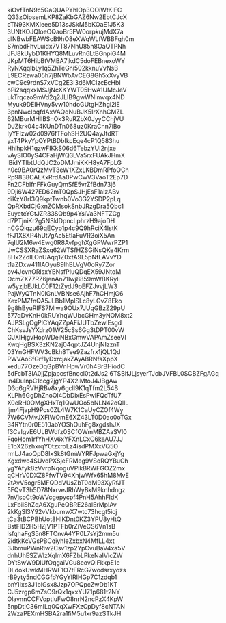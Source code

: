 kiOvfTnN9c5GaQUAPYhlOp3OOiWtKlFC
Q33zOipsemLKP8ZaKbGAZ6Nw2EbtCJcX
cTN93KMXIeee5D13sJSkM5bKOaE1J5K3
3UNtKOJQIoeOQaoBr5FW0orpkujMdX7a
dlNBwbFEAWScB9hO8eXWqWLfWBBFgh0m
S7mbdFhvLuidx7VT87NhU85n8OaQTPNh
JFJ8kUybD1KHYQ8MLuvRn6LtBGnpiG4M
JKpMT6HibBtVMBA7jkdC5doFEBnexoWY
RyNXqqlbLy1q5ZhTeGni502kknuVvNsB
L9ECRzwa05h7jBNWbAvCEG8Gh5xXvyVB
cwC9c9rdnS7xVCg2E3I3d6MCIzcEcHbI
oPi2sqqxxMSJjNcXKYWT05HwA1UMcJeV
ukTrqczo9mVd2q2JLIB9gwWNImvqx4ND
Myuk9DElHVny5vw10hdoGUtgHZhgi2lE
3pnNwcIpqfdAxVAQqNuBJK5IrXnhCMZL
62MBurMHllBSnOk3RuRZbX0JyyCChjVU
DJZkrk04c4KUnDTn068uz0KraCnn7iBo
IyYFlzw02d0976fTFohSH2UQ4ayJtdRT
yxT4PkyYpQYPtBDbIkcEqe4cP1Q583hu
HhihpkH1qzwFIKkS06d6TebzYUI2njxe
vAySIO0yS4CFaHjWQ3LVa5rxFUAkJHmX
lBidYTlbtUdQJC2oDMJmiKKH8yA7FpLG
n0c9BA0rQzMvT3eW1XZxLKBDmRPfoOCh
Rp9838CALKxRrdAa0PwCwV3VaoT2Ep7D
Fn2CFbIfnFFkGuyQmSfE5vrZfBdn73j6
9Dji6W427ED62mT0QpSJHjEsF1aizABv
diKzY8rl3Q9kptTwnb0Vo3G2YSDP2pLq
QpRXbdCjGxnZCMsokSnbJRzgDra5Qbc1
EuyetcYGtJZR33SQb9p4YslVa3NFTZGg
d7PTjniKr2g5NSklDpncLphrzH9ajoDH
nCGQiqzu69qECyp1p4c9Q9hRciX4IstK
fFJ1X8XP4hUt7gAc5EtIaFuVR3oiX5An
7qIU2M6w4Ewg0R8AvfpghXgGPWwrPZP1
JwCSSXRaZSxq62WTSfHZSGiNsQKe4Krm
8Hx2ZdlLOnUAqq1Z0xtA9L5pNfLAVvYD
t1aZDxw411lAOyu89lhBLVgV0oRy7Zor
pv4JcvnORlsxYBNsfPIuQDqEX59JNtoM
OcmZX77RZ6jenAn71Iwj8859mWBKRyIi
w5yzjbEJkLC0F12tZydJ9oEFZJvvjLW3
PajWyQTnN0lGnLVBNse6AjhF7hCHmjG6
KexPMZfnQA5JLBb1MplSLc8yLGvZ8Eko
9g8hByuRIFS7Mlwa9OUx7JUqGBzZ29pU
577qDvKnH0kRUYhqWUbcGHm3yNOM8xt2
AJPSLgOgPlCYAqZZpAFiJUTbZewiEsgd
ChKsvJsYXdrz01W25cSs6Gg3tDPT00vW
GJXlHjgvHopWDeiNBxGmwVAPAmZseeVI
KwqHgBSX3zKN2aj04qptJZ4UnjNIzznT
03YnGHFWV3cBkh8Tee9Zazfrx1jQL1Qd
PWVAoSfGrf1yDxrcjakZAyABRNfsXppX
xedu77OzeDqGpBVnHpwVr0h4BrBHiodC
5dFcbT3lA0jjZpjapcsfBnocl0t2dJs2
6TSBifJLjsyerTJcbJVFBL0SCBZFgAGq
in4DuInpC1ccg2jgYP4X2IMtoJ4JBgAw
D3q6gRVHjRBv8xy6gcll9K1qTfm2L54B
KLPh6GgDhZnoOl4DbDixEsPwlFQcTfU7
X0eRH0OMgXHxTq1QwUOo5bNLN42oQlIL
Ijm4FjapH9Pcs0ZL4W7K1CaUyCZOf4Wy
7W6CVMvJXFIWOmE6XZ43LT0D0ao0oTGx
34RYtn0r0E510abYOShOuhFg8xgdshJX
f3CvIgvE6ULBWdfz0SCfOWmMBZAaSVI0
FqoHom1rfYhHXv6xYFXnLCxC6keAU7JJ
E1bX26zhxrqY0tzxroLz4isdPMXxVQ5O
rmLJ4aoQpD8IxSk8tGmWYRFJpwaGxjYg
Kgxdwo4SUvdPXSjeFRMeg9VSoRQYBuCh
ygYAfyk8zVvrpNqoguVPlkBRWFGOZ2mx
qCHrV0DXZ8FfwTV94XhjwWfx65hM8MvE
2tAvV5ogr5MFQDdVUsZbT0dM93XyRfJT
5FQvT3h5D78NxrveJRhWyBkM9knhdngz
7nVjsoCt9oWVcgepycpf4PnH5AhhFIdK
LxFbilShZqA6XguPeQBRE26alErMpIAv
2kKgSl3Y92vVkbumwX7wtc73hcgt5icj
tCa3tBCPBhUot8HIKDnt0KZ3YPU8yHtQ
BstFlD2H5HZjV1PTFb0rZiVeCS6Vn1sB
lsfqhaFgS5n8FTCnvA4YP0L7sYj2mm5u
2idtkKcVGsPBCqiyhleZxbxN4MfLL4xt
3JbmuPWnRiw2Csv1zp2YpCvuBaV4xa5V
dnhUhESZWlzXqlmX6FZbLPkeNaIVIcZW
DYtSwW9DlUfOqgaiVGu8eovQiFkkpE1e
DLdokUwkMHRWF1O7tFRcG7wodsrxyozs
rB9yty5ndCGGfpYGyYlRIHGp7C1zdqb1
bnYIIxs3J1bIGsx8Jzp7OPQpcZwDb1KT
CJ5zrgp6mZsO9rQx1qxxYU71p681t2NY
OlavnnCCFVoptIuFwO8nrN2ncPzX4KpW
5npDtIC36mILq0QqXwFXzCpDyf8cNTAN
2WzaPEXmHSBA2ra1fiM5u1xr9azSTkJH
